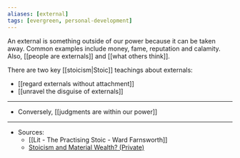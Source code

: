 ```yaml
---
aliases: [external]
tags: [evergreen, personal-development]
---
```


An external is something outside of our power because it can be taken away. Common examples include money, fame, reputation and calamity. Also, [[people are externals]] and [[what others think]].

There are two key [[stoicism|Stoic]] teachings about externals:
- [[regard externals without attachment]]
-  [[unravel the disguise of externals]]





---
- Conversely, [[judgments are within our power]]
---
- Sources:
	- [[Lit  - The Practising Stoic - Ward Farnsworth]]
	- [Stoicism and Material Wealth? (Private)](https://www.orionphilosophy.com/stoic-blog/how-do-the-stoics-approach-material-wealth)

